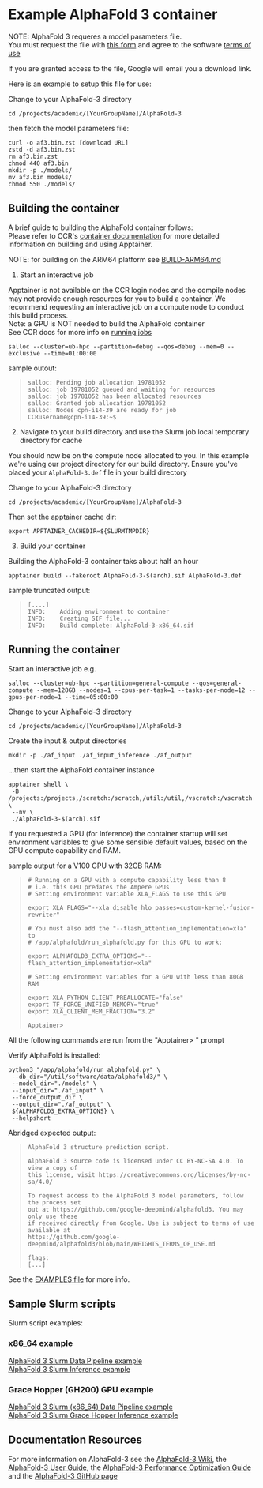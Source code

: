 # Example AlphaFold 3 container

NOTE:
AlphaFold 3 requeres a model parameters file.  
You must request the file with [this form](https://forms.gle/svvpY4u2jsHEwWYS6) and agree to the software [terms of use](https://github.com/google-deepmind/alphafold3/blob/main/WEIGHTS_TERMS_OF_USE.md)

If you are granted access to the file, Google will email you a download link.

Here is an example to setup this file for use:

Change to your AlphaFold-3 directory

```
cd /projects/academic/[YourGroupName]/AlphaFold-3
```

then fetch the model parameters file:

```
curl -o af3.bin.zst [download URL]
zstd -d af3.bin.zst
rm af3.bin.zst
chmod 440 af3.bin
mkdir -p ./models/
mv af3.bin models/
chmod 550 ./models/
```


## Building the container

A brief guide to building the AlphaFold container follows:<br/>
Please refer to CCR's [container documentation](https://docs.ccr.buffalo.edu/en/latest/howto/containerization/) for more detailed information on building and using Apptainer.

NOTE: for building on the ARM64 platform see [BUILD-ARM64.md](./BUILD-ARM64.md)

1. Start an interactive job

Apptainer is not available on the CCR login nodes and the compile nodes may not provide enough resources for you to build a container.  We recommend requesting an interactive job on a compute node to conduct this build process.<br/>
Note: a GPU is NOT needed to build the AlphaFold container<br/>
See CCR docs for more info on [running jobs](https://docs.ccr.buffalo.edu/en/latest/hpc/jobs/#interactive-job-submission)

```
salloc --cluster=ub-hpc --partition=debug --qos=debug --mem=0 --exclusive --time=01:00:00
```

sample outout:

> ```
> salloc: Pending job allocation 19781052
> salloc: job 19781052 queued and waiting for resources
> salloc: job 19781052 has been allocated resources
> salloc: Granted job allocation 19781052
> salloc: Nodes cpn-i14-39 are ready for job
> CCRusername@cpn-i14-39:~$ 
> ```

2. Navigate to your build directory and use the Slurm job local temporary directory for cache

You should now be on the compute node allocated to you.  In this example we're using our project directory for our build directory.  Ensure you've placed your `AlphaFold-3.def` file in your build directory

Change to your AlphaFold-3 directory

```
cd /projects/academic/[YourGroupName]/AlphaFold-3
```

Then set the apptainer cache dir:

```
export APPTAINER_CACHEDIR=${SLURMTMPDIR}
```

3. Build your container

Building the AlphaFold-3 container taks about half an hour

```
apptainer build --fakeroot AlphaFold-3-$(arch).sif AlphaFold-3.def
```

sample truncated output:

> ```
> [....]
> INFO:    Adding environment to container
> INFO:    Creating SIF file...
> INFO:    Build complete: AlphaFold-3-x86_64.sif
> ```

## Running the container

Start an interactive job e.g.

```
salloc --cluster=ub-hpc --partition=general-compute --qos=general-compute --mem=128GB --nodes=1 --cpus-per-task=1 --tasks-per-node=12 --gpus-per-node=1 --time=05:00:00
```

Change to your AlphaFold-3 directory

```
cd /projects/academic/[YourGroupName]/AlphaFold-3
```

Create the input & output directories

```
mkdir -p ./af_input ./af_input_inference ./af_output
```

...then start the AlphaFold container instance

```
apptainer shell \
 -B /projects:/projects,/scratch:/scratch,/util:/util,/vscratch:/vscratch \
 --nv \
 ./AlphaFold-3-$(arch).sif
```

If you requested a GPU (for Inference) the container startup will set
environment variables to give some sensible default values, based on the
GPU compute capability and RAM.

sample output for a V100 GPU with 32GB RAM:

> ```
> # Running on a GPU with a compute capability less than 8
> # i.e. this GPU predates the Ampere GPUs
> # Setting environment variable XLA_FLAGS to use this GPU
> 
> export XLA_FLAGS="--xla_disable_hlo_passes=custom-kernel-fusion-rewriter"
> 
> # You must also add the "--flash_attention_implementation=xla" to
> # /app/alphafold/run_alphafold.py for this GPU to work:
> 
> export ALPHAFOLD3_EXTRA_OPTIONS="--flash_attention_implementation=xla"
> 
> # Setting environment variables for a GPU with less than 80GB RAM
> 
> export XLA_PYTHON_CLIENT_PREALLOCATE="false"
> export TF_FORCE_UNIFIED_MEMORY="true"
> export XLA_CLIENT_MEM_FRACTION="3.2"
> 
> Apptainer>
> ```

All the following commands are run from the "Apptainer> " prompt

Verify AlphaFold is installed:

```
python3 "/app/alphafold/run_alphafold.py" \
 --db_dir="/util/software/data/alphafold3/" \
 --model_dir="./models" \
 --input_dir="./af_input" \
 --force_output_dir \
 --output_dir="./af_output" \
 ${ALPHAFOLD3_EXTRA_OPTIONS} \
 --helpshort
```

Abridged expected output:

> ```
> AlphaFold 3 structure prediction script.
> 
> AlphaFold 3 source code is licensed under CC BY-NC-SA 4.0. To view a copy of
> this license, visit https://creativecommons.org/licenses/by-nc-sa/4.0/
> 
> To request access to the AlphaFold 3 model parameters, follow the process set
> out at https://github.com/google-deepmind/alphafold3. You may only use these
> if received directly from Google. Use is subject to terms of use available at
> https://github.com/google-deepmind/alphafold3/blob/main/WEIGHTS_TERMS_OF_USE.md
> 
> flags:
> [...]
> ```

See the [EXAMPLES file](./EXAMPLES.md) for more info.

## Sample Slurm scripts

Slurm script examples:

### x86_64 example
[AlphaFold 3 Slurm Data Pipeline example](https://raw.githubusercontent.com/tonykew/ccr-examples/refs/heads/AlphaFold-3/containers/2_ApplicationSpecific/AlphaFold-3/slurm_AlphaFold-3_Data_Pipeline_example.bash)  
[AlphaFold 3 Slurm Inference example](https://raw.githubusercontent.com/tonykew/ccr-examples/refs/heads/AlphaFold-3/containers/2_ApplicationSpecific/AlphaFold-3/slurm_AlphaFold-3_Inference_example.bash)

### Grace Hopper (GH200) GPU example
[AlphaFold 3 Slurm (x86_64) Data Pipeline example](https://raw.githubusercontent.com/tonykew/ccr-examples/refs/heads/AlphaFold-3/containers/2_ApplicationSpecific/AlphaFold-3/slurm_GH200_AlphaFold-3_Data_Pipeline_example.bash)  
[AlphaFold 3 Slurm Grace Hopper Inference example](https://raw.githubusercontent.com/tonykew/ccr-examples/refs/heads/AlphaFold-3/containers/2_ApplicationSpecific/AlphaFold-3/slurm_GH200_AlphaFold-3_Inference_example.bash)


## Documentation Resources

For more information on AlphaFold-3 see the [AlphaFold-3 Wiki](https://deepwiki.com/google-deepmind/alphafold3/1-overview), the [AlphaFold-3 User Guide](https://deepwiki.com/google-deepmind/alphafold3/3-user-guide),
the [AlphaFold-3 Performance Optimization Guide](https://deepwiki.com/google-deepmind/alphafold3/8-performance-optimization) and the [AlphaFold-3 GitHub page](https://github.com/google-deepmind/alphafold3)

